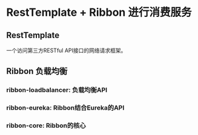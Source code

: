 # RestTemplate + Ribbon 进行消费服务

## RestTemplate
一个访问第三方RESTful API接口的网络请求框架。

## Ribbon 负载均衡

### ribbon-loadbalancer: 负载均衡API

### ribbon-eureka: Ribbon结合Eureka的API

### ribbon-core: Ribbon的核心
